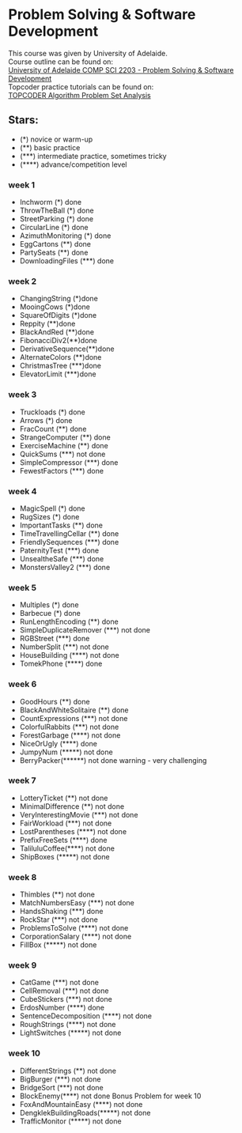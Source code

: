 # Problem Solving &amp; Software Development
This course was given by University of Adelaide.<br />
Course outline can be found on:<br />
[University of Adelaide COMP SCI 2203 - Problem Solving & Software Development](https://www.adelaide.edu.au/course-outlines/107032/1/sem-2/)<br />
Topcoder practice tutorials can be found on:<br />
[TOPCODER Algorithm Problem Set Analysis](https://apps.topcoder.com/wiki/display/tc/Algorithm+Problem+Set+Analysis)

## Stars:
* (\*) novice or warm-up 
* (\*\*) basic practice 
* (\*\*\*) intermediate practice, sometimes tricky 
* (\*\*\*\*) advance/competition level
### week 1 
* Inchworm (\*) done
* ThrowTheBall (\*) done
* StreetParking (\*) done
* CircularLine (\*) done
* AzimuthMonitoring (\*) done
* EggCartons (\*\*) done
* PartySeats (\*\*) done
* DownloadingFiles (\*\*\*) done
### week 2
* ChangingString (\*)done
* MooingCows (\*)done
* SquareOfDigits (\*)done
* Reppity (\*\*)done
* BlackAndRed (\*\*)done
* FibonacciDiv2(\*\*)done
* DerivativeSequence(\*\*)done
* AlternateColors (\*\*)done
* ChristmasTree (\*\*\*)done
* ElevatorLimit (\*\*\*)done
### week 3
* Truckloads (\*) done
* Arrows (\*) done
* FracCount (\*\*) done
* StrangeComputer (\*\*) done
* ExerciseMachine (\*\*) done
* QuickSums (\*\*\*) not done
* SimpleCompressor (\*\*\*) done
* FewestFactors (\*\*\*) done
### week 4
* MagicSpell (\*) done
* RugSizes (\*) done
* ImportantTasks (\*\*) done
* TimeTravellingCellar (\*\*) done
* FriendlySequences (\*\*\*) done
* PaternityTest (\*\*\*) done
* UnsealtheSafe (\*\*\*) done
* MonstersValley2 (\*\*\*) done
### week 5
* Multiples (\*) done
* Barbecue (\*) done
* RunLengthEncoding (\*\*) done
* SimpleDuplicateRemover (\*\*\*) not done
* RGBStreet (\*\*\*) done
* NumberSplit (\*\*\*) not done
* HouseBuilding (\*\*\*\*) not done
* TomekPhone (\*\*\*\*) done
### week 6
* GoodHours (\*\*) done
* BlackAndWhiteSolitaire (\*\*) done
* CountExpressions (\*\*\*) not done
* ColorfulRabbits (\*\*\*) not done
* ForestGarbage (\*\*\*\*) not done
* NiceOrUgly (\*\*\*\*) done
* JumpyNum (\*\*\*\*\*) not done
* BerryPacker(\*\*\*\*\*\*) not done	warning - very challenging 
### week 7
* LotteryTicket (\*\*) not done
* MinimalDifference (\*\*) not done
* VeryInterestingMovie (\*\*\*) not done
* FairWorkload (\*\*\*) not done
* LostParentheses (\*\*\*\*) not done
* PrefixFreeSets (\*\*\*\*) done
* TaliluluCoffee(\*\*\*\*) not done
* ShipBoxes (\*\*\*\*\*) not done
### week 8
* Thimbles (\*\*) not done
* MatchNumbersEasy  (\*\*\*) not done
* HandsShaking (\*\*\*) done
* RockStar (\*\*\*) not done
* ProblemsToSolve  (\*\*\*\*) not done
* CorporationSalary (\*\*\*\*) not done
* FillBox (\*\*\*\*\*) not done
### week 9
* CatGame (\*\*\*) not done
* CellRemoval (\*\*\*) not done
* CubeStickers (\*\*\*) not done
* ErdosNumber (\*\*\*\*) done
* SentenceDecomposition (\*\*\*\*) not done
* RoughStrings (\*\*\*\*) not done
* LightSwitches (\*\*\*\*\*) not done
### week 10
* DifferentStrings (\*\*) not done
* BigBurger (\*\*\*) not done
* BridgeSort (\*\*\*) not done
* BlockEnemy(\*\*\*\*) not done		Bonus Problem for week 10
* FoxAndMountainEasy (\*\*\*\*) not done
* DengklekBuildingRoads(\*\*\*\*\*) not done
* TrafficMonitor (\*\*\*\*\*) not done
